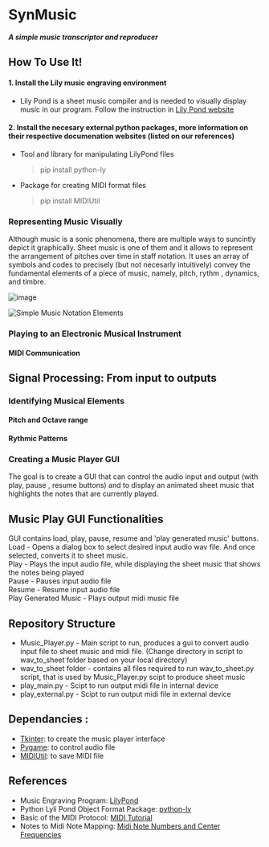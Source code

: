 # SynMusic
_**A simple music transcriptor and reproducer**_

## How To Use It!
#### 1. Install the Lily music engraving environment 
  * Lily Pond is a sheet music compiler and is needed to visually display music in our program. Follow the instruction in [Lily Pond website](https://lilypond.org/download.html)
#### 2. Install the necesary external python packages, more information on their respective documenation websites (listed on our references)
  * Tool and library for manipulating LilyPond files 
    > pip install python-ly
  * Package for creating MIDI format files 
    > pip install MIDIUtil
  

### Representing Music Visually 
Although music is a sonic phenomena, there are multiple ways to suncintly depict it graphically. Sheet music is one of them and it allows to represent the arrangement of pitches over time in staff notation. It uses an array of symbols and codes to precisely (but not necesarly intuitively) convey the fundamental elements of a piece of music, namely, pitch, rythm , dynamics, and timbre.

![image](https://user-images.githubusercontent.com/20881669/199405616-928f35ca-6f92-4c2d-901e-33b310f2c60a.png)


![Simple Music Notation Elements](https://user-images.githubusercontent.com/20881669/199398114-b406ef6f-548c-4a37-99ca-99a2b33f67b5.png)



### Playing to an Electronic Musical Instrument
#### MIDI Communication

## Signal Processing: From input to outputs
### Identifying Musical Elements
#### Pitch and Octave range
#### Rythmic Patterns
#### 

### Creating a Music Player GUI
The goal is to create a GUI that can control the audio input and output (with play, pause , resume buttons) and to display an animated sheet music that highlights the notes that are currently played.

## Music Play GUI Functionalities
GUI contains load, play, pause, resume and 'play generated music' buttons.  
Load - Opens a dialog box to select desired input audio wav file. And once selected, converts it to sheet music.  
Play - Plays the input audio file, while displaying the sheet music that shows the notes being played  
Pause - Pauses input audio file  
Resume - Resume input audio file  
Play Generated Music - Plays output midi music file   

## Repository Structure
 * Music_Player.py - Main script to run, produces a gui to convert audio input file to sheet music and midi file. (Change directory in script to wav_to_sheet folder based on your local directory)
 * wav_to_sheet folder - contains all files required to run wav_to_sheet.py script, that is used by Music_Player.py scipt to produce sheet music
 * play_main.py - Scipt to run output midi file in internal device
 * play_external.py - Scipt to run output midi file in external device
 
## Dependancies :
 - [Tkinter](https://docs.python.org/3/library/tkinter.html): to create the music player interface
 - [Pygame](https://www.pygame.org/wiki/about): to control audio file
 - [MIDIUtil](https://pypi.org/project/MIDIUtil/): to save MIDI file
 
##  References
- Music Engraving Program: [LilyPond](http://lilypond.org/doc/v2.22/Documentation/learning/simple-notation)
- Python Lyli Pond Object Format Package: [python-ly](https://pypi.org/project/python-ly/)
- Basic of the MIDI Protocol: [MIDI Tutorial](https://www.cs.cmu.edu/~music/cmsip/readings/MIDI%20tutorial%20for%20programmers.html) 
- Notes to Midi Note Mapping: [Midi Note Numbers and Center Frequencies](https://www.inspiredacoustics.com/en/MIDI_note_numbers_and_center_frequencies)

